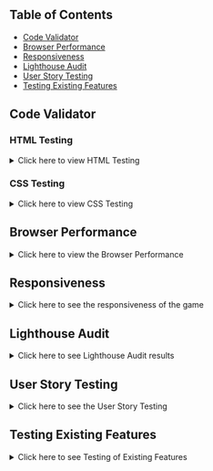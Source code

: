 ## Table of Contents

- [Code Validator](#code-validator)
- [Browser Performance](#browser-performance)
- [Responsiveness](#responsiveness)
- [Lighthouse Audit](#lighthouse-audit)
- [User Story Testing](#user-story-testing)
- [Testing Existing Features](#testing-existing-features)

## Code Validator

### HTML Testing
<details>
<summary>Click here to view HTML Testing</summary>

| Page | Errors                                                     | Changes Made                                             |
| ---- | ---------------------------------------------------------- | -------------------------------------------------------- |
| HTML | ![Before](assets/images/testing/vaildator/html-before.png) | ![After](assets/images/testing/vaildator/html-after.png) |

</details>

### CSS Testing

<details>
<summary>Click here to view CSS Testing</summary>

| Page | Errors                                                    | Changes Made                                            |
| ---- | --------------------------------------------------------- | ------------------------------------------------------- |
| CSS  | ![Before](assets/images/testing/vaildator/css-before.png) | ![After](assets/images/testing/vaildator/css-after.png) |

</details>

## Browser Performance

<details>
<summary>Click here to view the Browser Performance</summary>

| Browser         | Screenshots                                                   |
| --------------- | ------------------------------------------------------------- |
| Google Chrome   | ![Google Chrome](assets/images/testing/browser/chrome.png)    |
| Mozilla Firefox | ![Mozilla Firefox](assets/images/testing/browser/firefox.png) |
| Brave           | ![Brave](assets/images/testing/browser/brave.png)             |
| Microsoft Edge  | ![Microsoft Edge](assets/images/testing/browser/ms.png)       |

</details>

## Responsiveness

<details>
<summary>Click here to see the responsiveness of the game</summary>

| Device | Screenshot                                                            |
| ------ | --------------------------------------------------------------------- |
| Mobile | ![Mobile Screenshot](assets/images/testing/responsiveness/mobile.png) |
| Tablet | ![Tablet Screenshot](assets/images/testing/responsiveness/tablet.png) |
| Laptop | ![Laptop Screenshot](assets/images/testing/responsiveness/laptop.png) |

</details>

## Lighthouse Audit

<details>
<summary>Click here to see Lighthouse Audit results</summary>

| Device  | Screenshot                                                                | Changes Made    |
| ------- | ------------------------------------------------------------------------- | --------------- |
| Desktop | ![Desktop Audit](assets/images/testing/lighthouse/lighthouse-desktop.png) | No changes made |
| Mobile  | ![Mobile Audit](assets/images/testing/lighthouse/lighthouse-mobile.png)   | No changes made |

</details>

## User Story Testing

<details>
<summary>Click here to see the User Story Testing</summary>

| **User Story**                                                                           | **Testing**                                                                                   | **Screenshot**                                                                             |
| ---------------------------------------------------------------------------------------- | --------------------------------------------------------------------------------------------- | ------------------------------------------------------------------------------------------ |
| As a new user, I would like to see a clear word so I know what the game is.              | Click "Start Game" and check if a scrambled word appears on screen.                           | ![Scrambled Word](assets/images/testing/user-story-testing/scrambled-word.png)             |
| As a new user, I would like to see a Start Game button so I can begin playing easily.    | Confirm the Start Game button is visible and clickable when the game loads.                   | ![Start Button](assets/images/testing/user-story-testing/start-button.png)                 |
| As a new user, I would like to see an Instructions button to understand how to play.     | Click the Instructions button and confirm that clear guidance appears.                        | ![Instructions](assets/images/testing/user-story-testing/testing-instructions.png)         |
| As a new user, I would like to see a timer.                                              | Start a game and confirm the timer appears and begins counting down.                          | ![Timer](assets/images/testing/user-story-testing/testing-timer.png)                       |
| As a new user, I would like to see a hint button to help me if I get stuck.              | Press the Hint button and check that it reveals one random unrevealed letter.                 | ![Hint Button](assets/images/testing/user-story-testing/testing-hint-one.png)              |
| As a new user, I would like to see a restart button in case I want to play again.        | Complete the game and press Restart to ensure it resets everything.                           | ![Restart Button](assets/images/testing/user-story-testing/testing-restart-button.png)     |
| As an existing user, I would like hints that help without giving too much away.          | Use the Hint button multiple times to check that only three letters are revealed per use.     | ![Hint Result](assets/images/testing/user-story-testing/testing-three-hints.png)           |
| As an existing user, I would like to enjoy the challenge and improve my guessing skills. | Check that the game provides different scrambled words each round to encourage replayability. | ![Challenging Word](assets/images/testing/user-story-testing/testing-challenging-word.png) |

</details>

## Testing Existing Features

<details>
<summary>Click here to see Testing of Existing Features</summary>

| **Feature**                | **What Was Tested**                                                                                                          | **Screenshot**                                                           |
| -------------------------- | ---------------------------------------------------------------------------------------------------------------------------- | ------------------------------------------------------------------------ |
| **How to Play Button**     | I clicked the "How to Play" button to check that the instructions appeared clearly.                                          | ![Instructions](assets/images/testing/existing-feature/instructions.png) |
| **Start Game Button**      | I clicked the Start Game button and confirmed that a scrambled word appears when the game begins.                            | ![Start Button](assets/images/testing/existing-feature/start-button.png) |
| **Restart Button**         | I clicked the Restart button to confirm it resets the game to the beginning.                                                 | ![Restart](assets/images/testing/existing-feature/restart.png)           |
| **Submit Button**          | I typed in a word and clicked Submit to check that the game accepts and checks the answer correctly.                         | ![Submit](assets/images/testing/existing-feature/submit.png)             |
| **Three Letters Per Word** | I used the Hint button up to three times during one word to confirm it shows one unrevealed letter each time (max of three). | ![Three Hints](assets/images/testing/existing-feature/three-hints.png)   |

</details>
